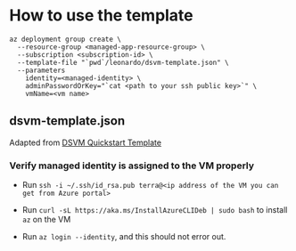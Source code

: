# How to use the template

```
az deployment group create \
  --resource-group <managed-app-resource-group> \
  --subscription <subscription-id> \
  --template-file "`pwd`/leonardo/dsvm-template.json" \
  --parameters 
    identity=<managed-identity> \
    adminPasswordOrKey="`cat <path to your ssh public key>`" \
    vmName=<vm name>
```

## dsvm-template.json
Adapted from [DSVM Quickstart Template](https://github.com/Azure/azure-quickstart-templates/blob/master/application-workloads/datascience/vm-ubuntu-DSVM-GPU-or-CPU/azuredeploy.json)

### Verify managed identity is assigned to the VM properly

- Run `ssh -i ~/.ssh/id_rsa.pub terra@<ip address of the VM you can get from Azure portal>`

- Run `curl -sL https://aka.ms/InstallAzureCLIDeb | sudo bash` to install `az` on the VM

- Run `az login --identity`, and this should not error out.
